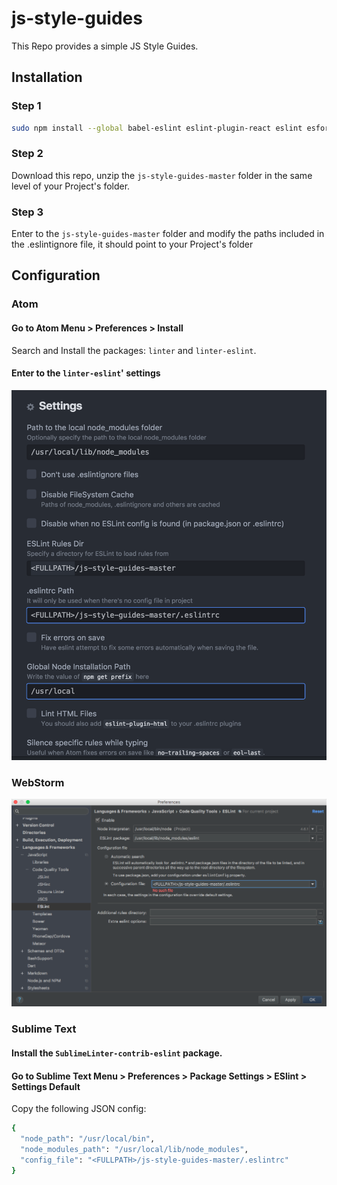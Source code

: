 # js-style-guides
This Repo provides a simple JS Style Guides.

## Installation

### Step 1
```bash
sudo npm install --global babel-eslint eslint-plugin-react eslint esformatter esformatter-add-trailing-commas esformatter-quote-props esformatter-semicolons esformatter-spaced-lined-comment
```

### Step 2
Download this repo, unzip the `js-style-guides-master` folder in the same level of your Project's folder.

### Step 3
Enter to the `js-style-guides-master` folder and modify the paths included in the .eslintignore file, it should point to your Project's folder

## Configuration

### Atom

#### Go to Atom Menu > Preferences > Install
Search and Install the packages: `linter` and `linter-eslint`.

#### Enter to the `linter-eslint`' settings

<img src="https://github.com/StevenPerez/images/blob/master/atom-lint-settings.png?raw=true"></img>

### WebStorm

<img src="https://github.com/StevenPerez/images/blob/master/webstorm-eslint-settings.png?raw=true"></img>

### Sublime Text

#### Install the `SublimeLinter-contrib-eslint` package.

#### Go to Sublime Text Menu > Preferences > Package Settings > ESlint > Settings Default

Copy the following JSON config:

```bash
{
  "node_path": "/usr/local/bin",
  "node_modules_path": "/usr/local/lib/node_modules",
  "config_file": "<FULLPATH>/js-style-guides-master/.eslintrc"
}

```
